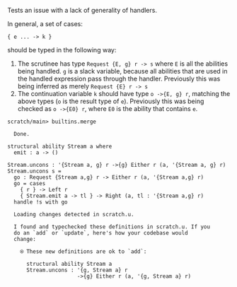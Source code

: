 Tests an issue with a lack of generality of handlers.

In general, a set of cases:

``` 
{ e ... -> k }
```

should be typed in the following way:

1.  The scrutinee has type `Request {E, g} r -> s` where `E` is all
    the abilities being handled. `g` is a slack variable, because all
    abilities that are used in the handled expression pass through
    the handler. Previously this was being inferred as merely
    `Request {E} r -> s`
2.  The continuation variable `k` should have type `o ->{E, g} r`,
    matching the above types (`o` is the result type of `e`).
    Previously this was being checked as `o ->{E0} r`, where `E0` is
    the ability that contains `e`.

``` ucm
scratch/main> builtins.merge

  Done.
```

``` unison
structural ability Stream a where
  emit : a -> ()

Stream.uncons : '{Stream a, g} r ->{g} Either r (a, '{Stream a, g} r)
Stream.uncons s =
  go : Request {Stream a,g} r -> Either r (a, '{Stream a,g} r)
  go = cases
    { r } -> Left r
    { Stream.emit a -> tl } -> Right (a, tl : '{Stream a,g} r)
  handle !s with go
```

``` ucm :added-by-ucm
  Loading changes detected in scratch.u.

  I found and typechecked these definitions in scratch.u. If you
  do an `add` or `update`, here's how your codebase would
  change:

    ⍟ These new definitions are ok to `add`:
    
      structural ability Stream a
      Stream.uncons : '{g, Stream a} r
                      ->{g} Either r (a, '{g, Stream a} r)
```
